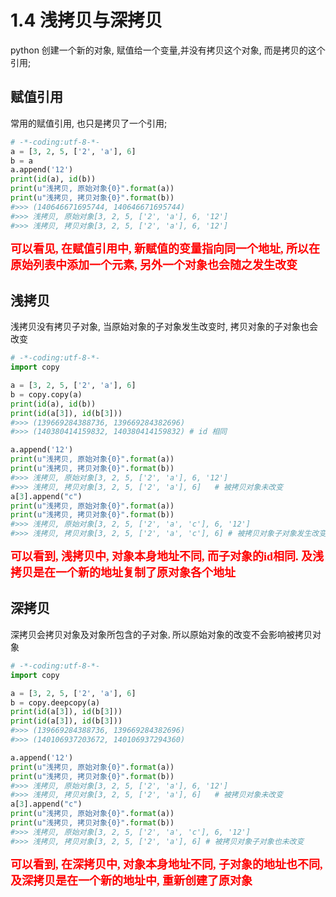 # 1.4 浅拷贝与深拷贝

python 创建一个新的对象, 赋值给一个变量,并没有拷贝这个对象, 而是拷贝的这个引用;

## 赋值引用
常用的赋值引用, 也只是拷贝了一个引用;
```python
# -*-coding:utf-8-*-
a = [3, 2, 5, ['2', 'a'], 6]
b = a
a.append('12')
print(id(a), id(b))
print(u"浅拷贝, 原始对象{0}".format(a))
print(u"浅拷贝, 拷贝对象{0}".format(b))
#>>> (140646671695744, 140646671695744)
#>>> 浅拷贝, 原始对象[3, 2, 5, ['2', 'a'], 6, '12']
#>>> 浅拷贝, 拷贝对象[3, 2, 5, ['2', 'a'], 6, '12']
```
<font face="KaiTi" color=red size=4>**可以看见, 在赋值引用中, 新赋值的变量指向同一个地址,
所以在原始列表中添加一个元素, 另外一个对象也会随之发生改变**</font>

## 浅拷贝
浅拷贝没有拷贝子对象, 当原始对象的子对象发生改变时, 拷贝对象的子对象也会改变
```python
# -*-coding:utf-8-*-
import copy

a = [3, 2, 5, ['2', 'a'], 6]
b = copy.copy(a)
print(id(a), id(b))
print(id(a[3]), id(b[3]))
#>>> (139669284388736, 139669284382696)
#>>> (140380414159832, 140380414159832) # id 相同

a.append('12')
print(u"浅拷贝, 原始对象{0}".format(a))
print(u"浅拷贝, 拷贝对象{0}".format(b))
#>>> 浅拷贝, 原始对象[3, 2, 5, ['2', 'a'], 6, '12']
#>>> 浅拷贝, 拷贝对象[3, 2, 5, ['2', 'a'], 6]   # 被拷贝对象未改变
a[3].append("c")
print(u"浅拷贝, 原始对象{0}".format(a))
print(u"浅拷贝, 拷贝对象{0}".format(b))
#>>> 浅拷贝, 原始对象[3, 2, 5, ['2', 'a', 'c'], 6, '12']
#>>> 浅拷贝, 拷贝对象[3, 2, 5, ['2', 'a', 'c'], 6] # 被拷贝对象子对象发生改变

```
<font face="KaiTi" color=red size=4>**可以看到, 浅拷贝中, 对象本身地址不同, 而子对象的id相同. 
及浅拷贝是在一个新的地址复制了原对象各个地址**</font>

## 深拷贝
<font face="Microsoft YaHei">深拷贝会拷贝对象及对象所包含的子对象, 所以原始对象的改变不会影响被拷贝对象</font>
```python
# -*-coding:utf-8-*-
import copy

a = [3, 2, 5, ['2', 'a'], 6]
b = copy.deepcopy(a)
print(id(a[3]), id(b[3]))
print(id(a[3]), id(b[3]))
#>>> (139669284388736, 139669284382696) 
#>>> (140106937203672, 140106937294360)

a.append('12')
print(u"浅拷贝, 原始对象{0}".format(a))
print(u"浅拷贝, 拷贝对象{0}".format(b))
#>>> 浅拷贝, 原始对象[3, 2, 5, ['2', 'a'], 6, '12']
#>>> 浅拷贝, 拷贝对象[3, 2, 5, ['2', 'a'], 6]   # 被拷贝对象未改变
a[3].append("c")
print(u"浅拷贝, 原始对象{0}".format(a))
print(u"浅拷贝, 拷贝对象{0}".format(b))
#>>> 浅拷贝, 原始对象[3, 2, 5, ['2', 'a', 'c'], 6, '12']
#>>> 浅拷贝, 拷贝对象[3, 2, 5, ['2', 'a'], 6] # 被拷贝对象子对象也未改变
```

<font face="KaiTi" color=red size=4>**可以看到, 在深拷贝中, 对象本身地址不同, 子对象的地址也不同, 
及深拷贝是在一个新的地址中, 重新创建了原对象**</font>
